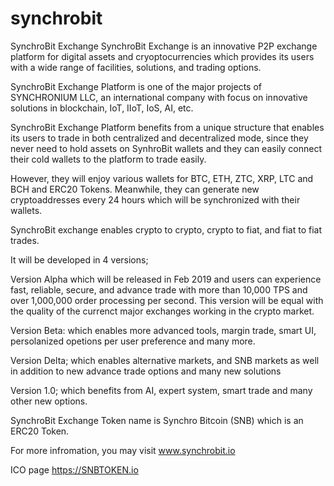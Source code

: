 # synchrobit
SynchroBit Exchange 
SynchroBit Exchange is an innovative P2P exchange platform for digital assets and cryoptocurrencies which provides its users with a wide range of facilities, solutions, and trading options. 

SynchroBit Exchange Platform is one of the major projects of SYNCHRONIUM LLC, an international company with focus on innovative solutions in blockchain, IoT, IIoT, IoS, AI, etc. 

SynchroBit Exchange Platform benefits from a unique structure that enables its users to trade in both centralized and decentralized mode, since they never need to hold assets on SynhroBit wallets and they can easily connect their cold wallets to the platform to trade easily. 

However, they will enjoy various wallets for BTC, ETH, ZTC, XRP, LTC and BCH and ERC20 Tokens. Meanwhile, they can generate new cryptoaddresses every 24 hours which will be synchronized with their wallets. 

SynchroBit exchange enables crypto to crypto, crypto to fiat, and fiat to fiat trades. 

It will be developed in 4 versions;

Version Alpha which will be released in Feb 2019 and users can experience fast, reliable, secure, and advance trade with more than 10,000 TPS and over 1,000,000 order processing per second. This version will be equal with the quality of the currenct major exchanges working in the crypto market.

Version Beta: which enables more advanced tools, margin trade, smart UI, persolanized opetions per user preference and many more.

Version Delta; which enables alternative markets, and SNB markets as well in addition to new advance trade options and many new solutions

Version 1.0; which benefits from AI, expert system, smart trade and many other new options. 

SynchroBit Exchange Token name is Synchro Bitcoin (SNB) which is an ERC20 Token. 

For more infromation, you may visit www.synchrobit.io

ICO page https://SNBTOKEN.io

